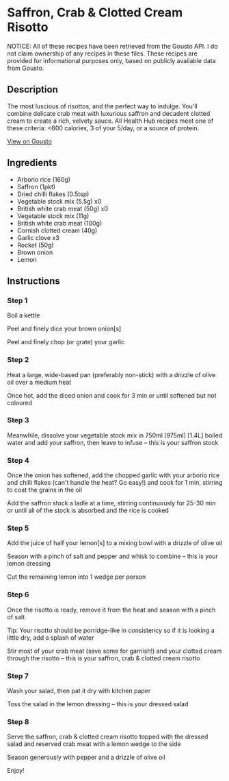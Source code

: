 # Saffron, Crab & Clotted Cream Risotto

NOTICE: All of these recipes have been retrieved from the Gousto API. I do not claim ownership of any recipes in these files. These recipes are provided for informational purposes only, based on publicly available data from Gousto.

## Description

The most luscious of risottos, and the perfect way to indulge. You'll combine delicate crab meat with luxurious saffron and decadent clotted cream to create a rich, velvety sauce. All Health Hub recipes meet one of these criteria: <600 calories, 3 of your 5/day, or a source of protein.

[View on Gousto](https://www.gousto.co.uk/recipes/cookbook/saffron-crab-clotted-cream-risotto)

## Ingredients

- Arborio rice (160g)
- Saffron (1pkt)
- Dried chilli flakes (0.5tsp)
- Vegetable stock mix (5.5g) x0
- British white crab meat (50g) x0
- Vegetable stock mix (11g)
- British white crab meat (100g)
- Cornish clotted cream (40g)
- Garlic clove x3
- Rocket (50g)
- Brown onion
- Lemon

## Instructions


### Step 1

Boil a kettle

Peel and finely dice your brown onion[s]

Peel and finely chop (or grate) your garlic


### Step 2

Heat a large, wide-based pan (preferably non-stick) with a drizzle of olive oil over a medium heat

Once hot, add the diced onion and cook for 3 min or until softened but not coloured


### Step 3

Meanwhile, dissolve your vegetable stock mix in 750ml <span class="text-purple">[975ml] </span><span class="text-danger">[1.4L]</span> boiled water and add your saffron, then leave to infuse – this is your saffron stock


### Step 4

Once the onion has softened, add the chopped garlic with your arborio rice and chilli flakes (can't handle the heat? Go easy!) and cook for 1 min, stirring to coat the grains in the oil

Add the saffron stock a ladle at a time, stirring continuously for 25-30 min or until all of the stock is absorbed and the rice is cooked


### Step 5

Add the juice of half your lemon[s] to a mixing bowl with a drizzle of olive oil

Season with a pinch of salt and pepper and whisk to combine – this is your lemon dressing

Cut the remaining lemon into 1 wedge per person


### Step 6

Once the risotto is ready, remove it from the heat and season with a pinch of salt

Tip: Your risotto should be porridge-like in consistency so if it is looking a little dry, add a splash of water

Stir most of your crab meat (save some for garnish!) and your clotted cream through the risotto – this is your saffron, crab & clotted cream risotto


### Step 7

Wash your salad, then pat it dry with kitchen paper

Toss the salad in the lemon dressing – this is your dressed salad

### Step 8

Serve the saffron, crab & clotted cream risotto topped with the dressed salad and reserved crab meat with a lemon wedge to the side

Season generously with pepper and a drizzle of olive oil

Enjoy!

